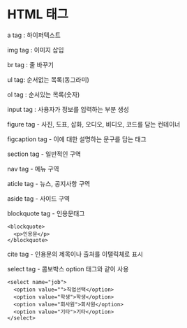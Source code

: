 # HTML 태그

a tag : 하이퍼텍스트 

img tag : 이미지 삽입

br tag : 줄 바꾸기

ul tag: 순서없는 목록(동그라미)

ol tag : 순서있는 목록(숫자)

input tag : 사용자가 정보를 입력하는 부분 생성

figure tag - 사진, 도표, 삽화, 오디오, 비디오, 코드를 담는 컨테이너

figcaption tag - 이에 대한 설명하는 문구를 담는 태그

section tag - 일반적인 구역

nav tag - 메뉴 구역

aticle tag - 뉴스, 공지사항 구역

aside tag - 사이드 구역 

blockquote tag - 인용문태그

    <blockquote>
      <p>인용문</p>
    </blockquote>

cite tag - 인용문의 제목이나 출처를 이탤릭체로 표시

select tag - 콤보박스  option 태그와 같이 사용

    <select name="job">
      <option value="">직업선택</option>
      <option value="학생">학생</option>
      <option value="회사원">회사원</option>
      <option value="기타">기타</option>
    </select>
